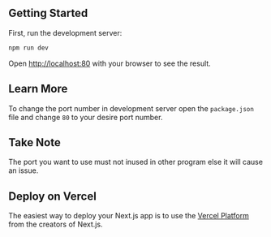 ## Getting Started

First, run the development server:

```bash
npm run dev
```

Open [http://localhost:80](http://localhost:80) with your browser to see the result.

## Learn More

To change the port number in development server open the ```package.json``` file and change ```80``` to your desire port number.

## Take Note

The port you want to use must not inused in other program else it will cause an issue.

## Deploy on Vercel

The easiest way to deploy your Next.js app is to use the [Vercel Platform](https://vercel.com/new?utm_medium=default-template&filter=next.js&utm_source=create-next-app&utm_campaign=create-next-app-readme) from the creators of Next.js.